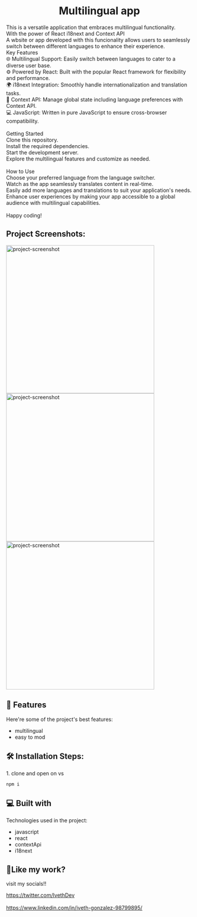 <h1 align="center" id="title">Multilingual app</h1>

<p id="description">This is a versatile application that embraces multilingual functionality.<br>With the power of React i18next and Context API<br>A wbsite or app developed with this funcionality allows users to seamlessly switch between different languages to enhance their experience.<br>Key Features<br>🌐 Multilingual Support: Easily switch between languages to cater to a diverse user base.<br>⚙️ Powered by React: Built with the popular React framework for flexibility and performance.<br>🌍 i18next Integration: Smoothly handle internationalization and translation tasks.<br>🧩 Context API: Manage global state including language preferences with Context API.<br>💻 JavaScript: Written in pure JavaScript to ensure cross-browser compatibility.<br><br>Getting Started<br>Clone this repository.<br>Install the required dependencies.<br>Start the development server.<br>Explore the multilingual features and customize as needed.<br><br>How to Use<br>Choose your preferred language from the language switcher.<br>Watch as the app seamlessly translates content in real-time.<br>Easily add more languages and translations to suit your application's needs.<br>Enhance user experiences by making your app accessible to a global audience with multilingual capabilities.<br><br>Happy coding!</p>

<h2>Project Screenshots:</h2>

<img src="https://i.ibb.co/7zZtg8R/eng-i18next.png" alt="project-screenshot" width="400" height="400/">

<img src="https://i.ibb.co/r0y6mbN/localstorage-i18next.png" alt="project-screenshot" width="400" height="400/">

<img src="https://i.ibb.co/sv9zwNM/esp-i18next.png" alt="project-screenshot" width="400" height="400/">

  
  
<h2>🧐 Features</h2>

Here're some of the project's best features:

*   multilingual
*   easy to mod

<h2>🛠️ Installation Steps:</h2>

<p>1. clone and open on vs</p>

```
npm i
```

  
  
<h2>💻 Built with</h2>

Technologies used in the project:

*   javascript
*   react
*   contextApi
*   i18next

<h2>💖Like my work?</h2>

visit my socials!!<p>https://twitter.com/IvethDev<br><br>https://www.linkedin.com/in/iveth-gonzalez-98799895/</p>
